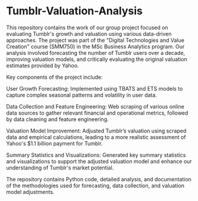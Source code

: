 # Tumblr-Valuation-Analysis

This repository contains the work of our group project focused on evaluating Tumblr's growth and valuation using various data-driven approaches. The project was part of the "Digital Technologies and Value Creation" course (SMM750) in the MSc Business Analytics program. Our analysis involved forecasting the number of Tumblr users over a decade, improving valuation models, and critically evaluating the original valuation estimates provided by Yahoo.


Key components of the project include:

User Growth Forecasting: Implemented using TBATS and ETS models to capture complex seasonal patterns and volatility in user data.

Data Collection and Feature Engineering: Web scraping of various online data sources to gather relevant financial and operational metrics, followed by data cleaning and feature engineering.

Valuation Model Improvement: Adjusted Tumblr’s valuation using scraped data and empirical calculations, leading to a more realistic assessment of Yahoo's $1.1 billion payment for Tumblr.

Summary Statistics and Visualizations: Generated key summary statistics and visualizations to support the adjusted valuation model and enhance our understanding of Tumblr's market potential.

The repository contains Python code, detailed analysis, and documentation of the methodologies used for forecasting, data collection, and valuation model adjustments.
